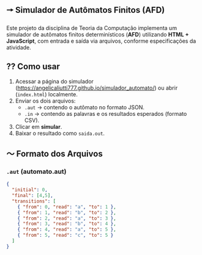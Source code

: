 
## 🠖 Simulador de Autômatos Finitos (AFD)
Este projeto da disciplina de Teoria da Computação implementa um simulador de autômatos finitos determinísticos (**AFD**) utilizando **HTML + JavaScript**, com entrada e saída via arquivos, conforme especificações da atividade.


## ⁇ Como usar
1. Acessar a página do simulador (https://angelicaliutti777.github.io/simulador_automato/) ou abrir (`index.html`) localmente.
2. Enviar os dois arquivos:
   - `.aut` → contendo o autômato no formato JSON.
   - `.in` → contendo as palavras e os resultados esperados (formato CSV).
3. Clicar em **simular**.
4. Baixar o resultado como `saida.out`.


## ～ Formato dos Arquivos

### `.aut` (automato.aut)
```json
{
  "initial": 0,
  "final": [4,5],
  "transitions": [
    { "from": 0, "read": "a", "to": 1 },
    { "from": 1, "read": "b", "to": 2 },
    { "from": 2, "read": "a", "to": 3 },
    { "from": 3, "read": "b", "to": 4 },
    { "from": 4, "read": "a", "to": 5 },
    { "from": 5, "read": "c", "to": 5 }
  ]
}

